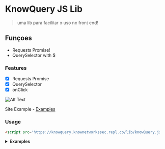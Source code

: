 # KnowQuery JS Lib 

> uma lib para facilitar o uso no front end!

## **Funçoes**
* Requests Promise!
* QuerySelector with $

### Features

- [x] Requests Promise
- [x] QuerySelector
- [x] onClick

![Alt Text](https://i.imgur.com/txGtREu.gif)

Site Example - [Examples](https://knowquery.knownetworkssec.repl.co/examples)

### Usage

```html
<script src="https://knowquery.knownetworkssec.repl.co/lib/knowQuery.js"></script>
```

<details><summary><b>Examples</b></summary>

```js
(async() => {
		const response = await $.get({
				url: 'https://www.proxyscan.io/api/proxy?port=80&level=elite',
				method: "GET",
				headers: {
					'Content-Type': 'application/json'
				}
		});
		$('body').html(`<p>${response[0].Ip}:${response[0].Port}</p>`);
		$('p').on('click', () => {
			alert('knowQuery');
		});
		$('p').css('color', 'red');
})();
```
  
</details>
